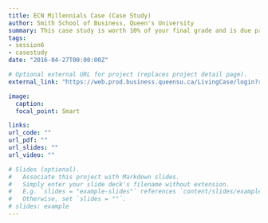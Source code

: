 ```yaml
---
title: ECN Millennials Case (Case Study)
author: Smith School of Business, Queen's University 
summary: This case study is worth 10% of your final grade and is due prior to the beginning of Session 4. Students are expected to deliver a written case study report. This assignment is to be completed individually. The final report must be emailed to ryan.riordan@queensu.ca.
tags:
- session6
- casestudy
date: "2016-04-27T00:00:00Z"

# Optional external URL for project (replaces project detail page).
external_link: "https://web.prod.business.queensu.ca/LivingCase/login?returnUrl=/LivingCase/Nodes/Usage/430744/8506ae5a-0526-4b2f-a9e4-a90f421cfb96"

image:
  caption: 
  focal_point: Smart

links:
url_code: ""
url_pdf: ""
url_slides: ""
url_video: ""

# Slides (optional).
#   Associate this project with Markdown slides.
#   Simply enter your slide deck's filename without extension.
#   E.g. `slides = "example-slides"` references `content/slides/example-slides.md`.
#   Otherwise, set `slides = ""`.
# slides: example
---
```


